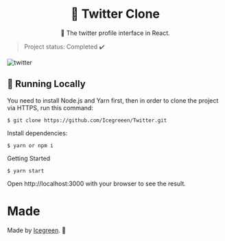 <h1 align="center">
    <a">🔗 Twitter Clone</a>
</h1>
<p align="center">🚀 The twitter profile interface in React.</p> 

> Project status: Completed :heavy_check_mark:  

![twitter](https://user-images.githubusercontent.com/56550632/132618495-172086de-6703-4841-8eab-9b4f784d9988.png)

## 🚀 Running Locally <twitter-clone>

You need to install Node.js and Yarn first, then in order to clone the project via HTTPS, run this command:
```
$ git clone https://github.com/Icegreeen/Twitter.git
```
Install dependencies:
```
$ yarn or npm i
```
Getting Started
```
$ yarn start
```

Open http://localhost:3000 with your browser to see the result.

# Made

Made by [Icegreen](https://github.com/Icegreeen). 🚀 

